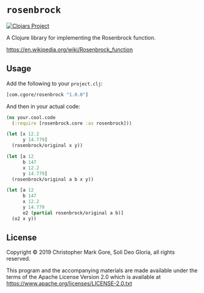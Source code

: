 # `rosenbrock`

[![Clojars Project](https://img.shields.io/clojars/v/com.cgore/rosenbrock.svg)](https://clojars.org/com.cgore/rosenbrock)

A Clojure library for implementing the Rosenbrock function.

https://en.wikipedia.org/wiki/Rosenbrock_function

## Usage


Add the following to your `project.clj`:

```clojure
[com.cgore/rosenbrock "1.0.0"]
```

And then in your actual code:

```clojure
(ns your.cool.code
  (:require [rosenbrock.core :as rosenbrock]))

(let [x 12.2
      y 14.779]
  (rosenbrock/original x y))

(let [a 12
      b 147
      x 12.2
      y 14.779]
  (rosenbrock/original a b x y))

(let [a 12
      b 147
      x 12.2
      y 14.779
      o2 (partial rosenbrock/original a b)]
  (o2 x y))
```

## License

Copyright © 2019 Christopher Mark Gore, Soli Deo Gloria, all rights reserved.

This program and the accompanying materials are made available under the
terms of the Apache License Version 2.0 which is available at
https://www.apache.org/licenses/LICENSE-2.0.txt

